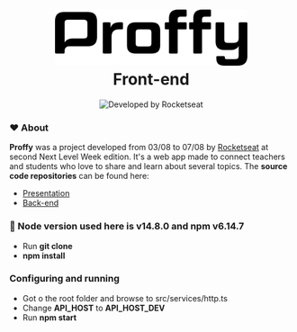 <h1 align="center">
   <img alt="Proffy" src=".github/logo.svg" height="100px">
   <br>Front-end</br>
</h1>

<p align="center">
  <img alt="Developed by Rocketseat" src="https://img.shields.io/badge/developed%20by-Rocketseat-blueviolet"><br/>
</p>

### :hearts: About

**Proffy** was a project developed from 03/08 to 07/08 by [Rocketseat](https://rocketseat.com.br/) at second Next Level Week edition. It's a web app made to connect teachers and students who love to share and learn about several topics.
The **source code repositories** can be found here:
- [Presentation](https://github.com/higorcastilho/next_level_week_2)
- [Back-end](https://github.com/higorcastilho/nlw_server)

### :wrench: Node version used here is v14.8.0 and npm v6.14.7
- Run **git clone**
- **npm install**
### Configuring and running
- Got o the root folder and browse to src/services/http.ts
- Change **API_HOST** to **API_HOST_DEV** 
- Run **npm start**
